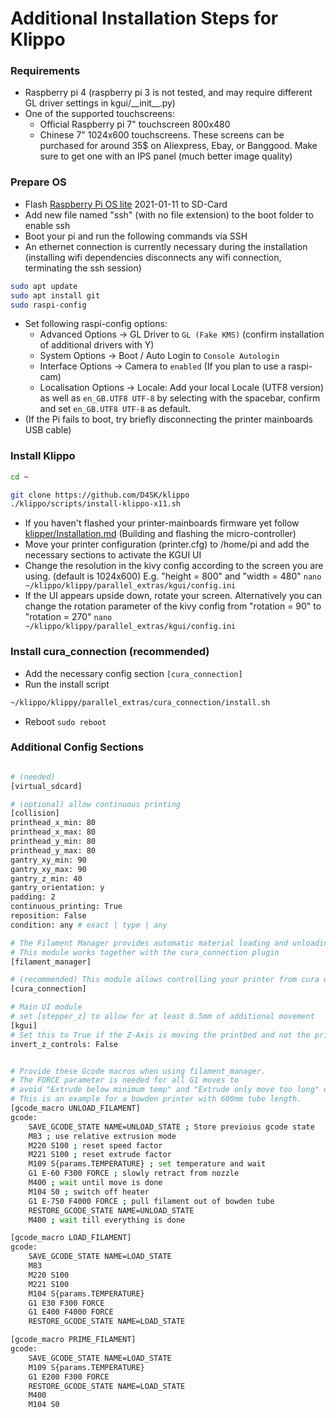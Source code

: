 Additional Installation Steps for Klippo
==================


### Requirements ###
* Raspberry pi 4 (raspberry pi 3 is not tested, and may require different GL driver settings in kgui/\_\_init\_\_.py)
* One of the supported touchscreens:
   - Official Raspberry pi 7" touchscreen 800x480
   - Chinese 7" 1024x600 touchscreens. These screens can be purchased for around 35$ on Aliexpress, Ebay, or Banggood. Make sure to get one with an IPS panel (much better image quality)

### Prepare OS ###
- Flash [Raspberry Pi OS lite](https://www.raspberrypi.org/software/operating-systems/) 2021-01-11 to SD-Card
- Add new file named "ssh" (with no file extension) to the boot folder to enable ssh
- Boot your pi and run the following commands via SSH
- An ethernet connection is currently necessary during the installation (installing wifi dependencies disconnects any wifi connection, terminating the ssh session)

```bash
sudo apt update
sudo apt install git
sudo raspi-config
```
- Set following raspi-config options:
   - Advanced Options -> GL Driver to `GL (Fake KMS)` (confirm installation of additional drivers with Y)
   - System Options -> Boot / Auto Login to `Console Autologin`
   - Interface Options -> Camera to `enabled` (If you plan to use a raspi-cam)
   - Localisation Options -> Locale: Add your local Locale (UTF8 version) as well as `en_GB.UTF8 UTF-8` by selecting with the spacebar, confirm and set `en_GB.UTF8 UTF-8` as default.
- (If the Pi fails to boot, try briefly disconnecting the printer mainboards USB cable)

### Install Klippo ###
```bash
cd ~

git clone https://github.com/D4SK/klippo
./klippo/scripts/install-klippo-x11.sh
```

- If you haven't flashed your printer-mainboards firmware yet follow [klipper/Installation.md](https://github.com/D4SK/klippo/blob/master/docs/Installation.md) (Building and flashing the micro-controller)
- Move your printer configuration (printer.cfg) to /home/pi and add the necessary sections to activate the KGUI UI
- Change the resolution in the kivy config according to the screen you are using. (default is 1024x600) E.g. "height = 800" and "width = 480" ```nano ~/klippo/klippy/parallel_extras/kgui/config.ini```
- If the UI appears upside down, rotate your screen. Alternatively you can change the rotation parameter of the kivy config from "rotation = 90" to "rotation = 270" ```nano ~/klippo/klippy/parallel_extras/kgui/config.ini```

### Install cura_connection (recommended) ###
- Add the necessary config section ```[cura_connection]```
- Run the install script
```bash
~/klippo/klippy/parallel_extras/cura_connection/install.sh
```


- Reboot ``` sudo reboot  ```


### Additional Config Sections ###
```bash

# (needed)
[virtual_sdcard]

# (optional) allow continuous printing
[collision]
printhead_x_min: 80
printhead_x_max: 80
printhead_y_min: 80
printhead_y_max: 80
gantry_xy_min: 90
gantry_xy_max: 90
gantry_z_min: 40
gantry_orientation: y
padding: 2
continuous_printing: True
reposition: False
condition: any # exact | type | any

# The Filament Manager provides automatic material loading and unloading, and tracking of material usage and type.
# This module works together with the cura_connection plugin
[filament_manager]

# (recommended) This module allows controlling your printer from cura within the local network
[cura_connection]

# Main UI module 
# set [stepper_z] to allow for at least 0.5mm of additional movement
[kgui]
# Set this to True if the Z-Axis is moving the printbed and not the printhead (e.g. for Ultimaker style printers)
invert_z_controls: False


# Provide these Gcode macros when using filament_manager.
# The FORCE parameter is needed for all G1 moves to 
# avoid "Extrude below minimum temp" and "Extrude only move too long" errors.
# This is an example for a bowden printer with 600mm tube length.
[gcode_macro UNLOAD_FILAMENT]
gcode:
    SAVE_GCODE_STATE NAME=UNLOAD_STATE ; Store previoius gcode state
    M83 ; use relative extrusion mode
    M220 S100 ; reset speed factor
    M221 S100 ; reset extrude factor
    M109 S{params.TEMPERATURE} ; set temperature and wait
    G1 E-60 F300 FORCE ; slowly retract from nozzle
    M400 ; wait until move is done
    M104 S0 ; switch off heater
    G1 E-750 F4000 FORCE ; pull filament out of bowden tube
    RESTORE_GCODE_STATE NAME=UNLOAD_STATE
    M400 ; wait till everything is done

[gcode_macro LOAD_FILAMENT]
gcode:
    SAVE_GCODE_STATE NAME=LOAD_STATE
    M83
    M220 S100
    M221 S100
    M104 S{params.TEMPERATURE}
    G1 E30 F300 FORCE
    G1 E400 F4000 FORCE
    RESTORE_GCODE_STATE NAME=LOAD_STATE

[gcode_macro PRIME_FILAMENT]
gcode:
    SAVE_GCODE_STATE NAME=LOAD_STATE
    M109 S{params.TEMPERATURE}
    G1 E200 F300 FORCE
    RESTORE_GCODE_STATE NAME=LOAD_STATE
    M400
    M104 S0
```
